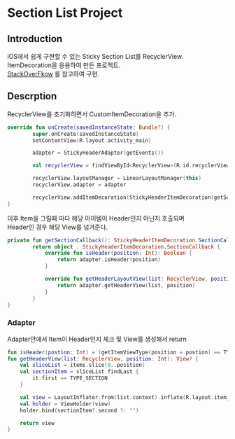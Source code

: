 Section List Project
========================

## Introduction
iOS에서 쉽게 구현할 수 있는 Sticky Section List를 RecyclerView. ItemDecoration을 응용하여 만든 프로젝트.  
[StackOverFkow][1] 를 참고하여 구현.  

## Descrption
RecyclerView를 초기화하면서 CustomItemDecoration을 추가.  

```kotlin
override fun onCreate(savedInstanceState: Bundle?) {
        super.onCreate(savedInstanceState)
        setContentView(R.layout.activity_main)

        adapter = StickyHeaderAdapter(getEvents())

        val recyclerView = findViewById<RecyclerView>(R.id.recyclerView)

        recyclerView.layoutManager = LinearLayoutManager(this)
        recyclerView.adapter = adapter

        recyclerView.addItemDecoration(StickyHeaderItemDecoration(getSectionCallback()))
}
```
이후 Item을 그릴때 마다 해당 아이템이 Header인지 아닌지 호출되며  
Header인 경우 해당 View를 넘겨준다.  
```kotlin
private fun getSectionCallback(): StickyHeaderItemDecoration.SectionCallback {
        return object : StickyHeaderItemDecoration.SectionCallback {
            override fun isHeader(position: Int): Boolean {
                return adapter.isHeader(position)
            }

            override fun getHeaderLayoutView(list: RecyclerView, position: Int): View? {
                return adapter.getHeaderView(list, position)
            }
        }
}
```

### Adapter
Adapter안에서 Item이 Header인지 체크 및 View를 생성해서 return
```kotlin
fun isHeader(postion: Int) = (getItemViewType(position = postion) == TYPE_SECTION)
fun getHeaderView(list: RecyclerView, position: Int): View? {
    val sliceList = items.slice(0..position)
    val sectionItem = sliceList.findLast {
        it.first == TYPE_SECTION
    }

    val view = LayoutInflater.from(list.context).inflate(R.layout.item_section, list, false)
    val holder = ViewHolder(view)
    holder.bind(sectionItem?.second ?: "")

    return view
}
```

[1]: https://stackoverflow.com/questions/32949971/how-can-i-make-sticky-headers-in-recyclerview-without-external-lib
